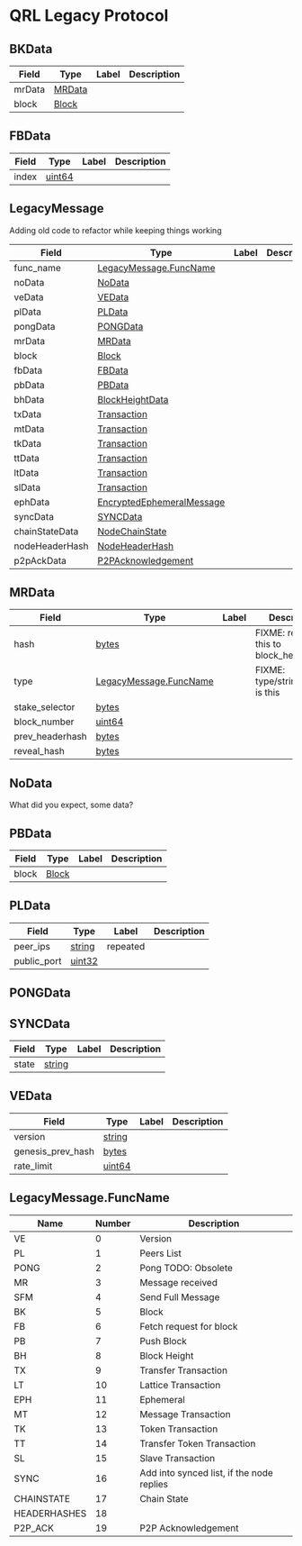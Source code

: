 # QRL Legacy Protocol


## BKData



| Field | Type | Label | Description |
| ----- | ---- | ----- | ----------- |
| mrData | [MRData](#mrdata) |  |  |
| block | [Block](#block) |  |  |

## FBData



| Field | Type | Label | Description |
| ----- | ---- | ----- | ----------- |
| index | [uint64](#uint64) |  |  |

## LegacyMessage


Adding old code to refactor while keeping things working


| Field | Type | Label | Description |
| ----- | ---- | ----- | ----------- |
| func_name | [LegacyMessage.FuncName](#legacymessage.funcname) |  |  |
| noData | [NoData](#nodata) |  |  |
| veData | [VEData](#vedata) |  |  |
| plData | [PLData](#pldata) |  |  |
| pongData | [PONGData](#pongdata) |  |  |
| mrData | [MRData](#mrdata) |  |  |
| block | [Block](#block) |  |  |
| fbData | [FBData](#fbdata) |  |  |
| pbData | [PBData](#pbdata) |  |  |
| bhData | [BlockHeightData](#blockheightdata) |  |  |
| txData | [Transaction](#transaction) |  |  |
| mtData | [Transaction](#transaction) |  |  |
| tkData | [Transaction](#transaction) |  |  |
| ttData | [Transaction](#transaction) |  |  |
| ltData | [Transaction](#transaction) |  |  |
| slData | [Transaction](#transaction) |  |  |
| ephData | [EncryptedEphemeralMessage](#encryptedephemeralmessage) |  |  |
| syncData | [SYNCData](#syncdata) |  |  |
| chainStateData | [NodeChainState](#nodechainstate) |  |  |
| nodeHeaderHash | [NodeHeaderHash](#nodeheaderhash) |  |  |
| p2pAckData | [P2PAcknowledgement](#p2packnowledgement) |  |  |




## MRData



| Field | Type | Label | Description |
| ----- | ---- | ----- | ----------- |
| hash | [bytes](#bytes) |  | FIXME: rename this to block_headerhash |
| type | [LegacyMessage.FuncName](#legacymessage.funcname) |  | FIXME: type/string what is this |
| stake_selector | [bytes](#bytes) |  |  |
| block_number | [uint64](#uint64) |  |  |
| prev_headerhash | [bytes](#bytes) |  |  |
| reveal_hash | [bytes](#bytes) |  |  |




## NoData

<aside class="success">What did you expect, some data?</aside>

## PBData




| Field | Type | Label | Description |
| ----- | ---- | ----- | ----------- |
| block | [Block](#block) |  |  |



## PLData



| Field | Type | Label | Description |
| ----- | ---- | ----- | ----------- |
| peer_ips | [string](#string) | repeated |  |
| public_port | [uint32](#uint32) |  |  |



## PONGData



## SYNCData


| Field | Type | Label | Description |
| ----- | ---- | ----- | ----------- |
| state | [string](#string) |  |  |


## VEData



| Field | Type | Label | Description |
| ----- | ---- | ----- | ----------- |
| version | [string](#string) |  |  |
| genesis_prev_hash | [bytes](#bytes) |  |  |
| rate_limit | [uint64](#uint64) |  |  |



## LegacyMessage.FuncName

| Name | Number | Description |
| ---- | ------ | ----------- |
| VE | 0 | Version |
| PL | 1 | Peers List |
| PONG | 2 | Pong TODO: Obsolete |
| MR | 3 | Message received |
| SFM | 4 | Send Full Message |
| BK | 5 | Block |
| FB | 6 | Fetch request for block |
| PB | 7 | Push Block |
| BH | 8 | Block Height |
| TX | 9 | Transfer Transaction |
| LT | 10 | Lattice Transaction |
| EPH | 11 | Ephemeral |
| MT | 12 | Message Transaction |
| TK | 13 | Token Transaction |
| TT | 14 | Transfer Token Transaction |
| SL | 15 | Slave Transaction |
| SYNC | 16 | Add into synced list, if the node replies |
| CHAINSTATE | 17 | Chain State |
| HEADERHASHES | 18 |  |
| P2P_ACK | 19 | P2P Acknowledgement |

